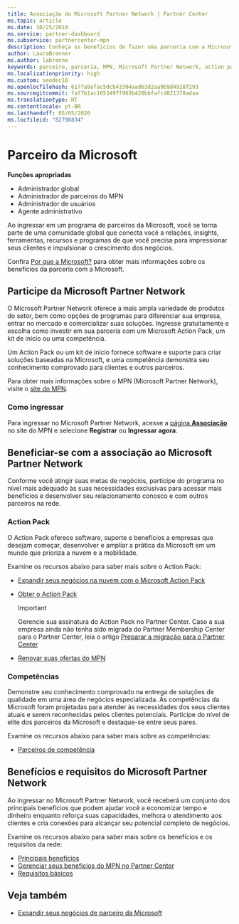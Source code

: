 ```yaml
---
title: Associação do Microsoft Partner Network | Partner Center
ms.topic: article
ms.date: 10/25/2019
ms.service: partner-dashboard
ms.subservice: partnercenter-mpn
description: Conheça os benefícios de fazer uma parceria com a Microsoft, incluindo as competências do Microsoft Action Pack e as opções de programas para diferenciar sua empresa, comercializar e vender suas soluções.
author: LauraBrenner
ms.author: labrenne
keywords: parceiro, parceria, MPN, Microsoft Partner Network, action pack, MAPS, assinatura do action pack, benefícios, benefícios do MPN, associação, silver, gold, competências
ms.localizationpriority: high
ms.custom: seodec18
ms.openlocfilehash: 617fa9afac5dcb43304aad63d2aa9b9d4928f293
ms.sourcegitcommit: faf7b1ac1653497f963b428bbfafcd821378adaa
ms.translationtype: HT
ms.contentlocale: pt-BR
ms.lasthandoff: 05/05/2020
ms.locfileid: "82798834"
---
```

# <a name="partner-with-microsoft"></a>Parceiro da Microsoft

**Funções apropriadas**
-   Administrador global
-   Administrador de parceiros do MPN
-   Administrador de usuários
-   Agente administrativo

Ao ingressar em um programa de parceiros da Microsoft, você se torna parte de uma comunidade global que conecta você a relações, insights, ferramentas, recursos e programas de que você precisa para impressionar seus clientes e impulsionar o crescimento dos negócios.

Confira [Por que a Microsoft?](https://partner.microsoft.com/business-opportunities/why-microsoft) para obter mais informações sobre os benefícios da parceria com a Microsoft. 

## <a name="join-the-microsoft-partner-network"></a>Participe da Microsoft Partner Network

<!-- 12/5/18 The content below was copied and pasted directly from the Membership page of the MPN site (https://partner.microsoft.com/membership)-->

O Microsoft Partner Network oferece a mais ampla variedade de produtos do setor, bem como opções de programas para diferenciar sua empresa, entrar no mercado e comercializar suas soluções. Ingresse gratuitamente e escolha como investir em sua parceria com um Microsoft Action Pack, um kit de início ou uma competência.

Um Action Pack ou um kit de início fornece software e suporte para criar soluções baseadas na Microsoft, e uma competência demonstra seu conhecimento comprovado para clientes e outros parceiros.

Para obter mais informações sobre o MPN (Microsoft Partner Network), visite o [site do MPN](https://partner.microsoft.com/commercial).

### <a name="how-to-join"></a>Como ingressar

Para ingressar no Microsoft Partner Network, acesse a [página **Associação**](https://partner.microsoft.com/membership) no site do MPN e selecione **Registrar** ou **Ingressar agora**.

## <a name="make-the-microsoft-partner-network-membership-work-for-you"></a>Beneficiar-se com a associação ao Microsoft Partner Network

<!-- 10/25/2019 The content below content from the Membership pages of the MPN site (https://partner.microsoft.com/membership) and additional updated content.-->

Conforme você atingir suas metas de negócios, participe do programa no nível mais adequado às suas necessidades exclusivas para acessar mais benefícios e desenvolver seu relacionamento conosco e com outros parceiros na rede.

### <a name="action-pack"></a>Action Pack

O Action Pack oferece software, suporte e benefícios a empresas que desejam começar, desenvolver e ampliar a prática da Microsoft em um mundo que prioriza a nuvem e a mobilidade. 

Examine os recursos abaixo para saber mais sobre o Action Pack:

- [Expandir seus negócios na nuvem com o Microsoft Action Pack](https://partner.microsoft.com/membership/action-pack)

- [Obter o Action Pack](mpn-get-action-pack.md)
  
    >[!IMPORTANT]
    >Gerencie sua assinatura do Action Pack no Partner Center. Caso a sua empresa ainda não tenha sido migrada do Partner Membership Center para o Partner Center, leia o artigo [Preparar a migração para o Partner Center](prepare-pmc-pc-migration.md)  

- [Renovar suas ofertas do MPN](renew-mpn-offers.md)

### <a name="competencies"></a>Competências

Demonstre seu conhecimento comprovado na entrega de soluções de qualidade em uma área de negócios especializada. As competências da Microsoft foram projetadas para atender às necessidades dos seus clientes atuais e serem reconhecidas pelos clientes potenciais. Participe do nível de elite dos parceiros da Microsoft e destaque-se entre seus pares.

Examine os recursos abaixo para saber mais sobre as competências:

- [Parceiros de competência](https://partner.microsoft.com/membership/competencies)

## <a name="microsoft-partner-network-benefits-and-requirements"></a>Benefícios e requisitos do Microsoft Partner Network

Ao ingressar no Microsoft Partner Network, você receberá um conjunto dos principais benefícios que podem ajudar você a economizar tempo e dinheiro enquanto reforça suas capacidades, melhora o atendimento aos clientes e cria conexões para alcançar seu potencial completo de negócios.

Examine os recursos abaixo para saber mais sobre os benefícios e os requisitos da rede:

- [Principais benefícios](https://partner.microsoft.com/membership/core-benefits#simple-tab-content-1)
- [Gerenciar seus benefícios do MPN no Partner Center](manage-your-partner-network-benefits.md)
- [Requisitos básicos](https://partner.microsoft.com/membership/core-benefits#simple-tab-content-2)

## <a name="see-also"></a>Veja também
- [Expandir seus negócios de parceiro da Microsoft](grow-your-business.md)
